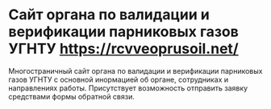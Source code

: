 # Сайт органа по валидации и верификации парниковых газов УГНТУ https://rcvveoprusoil.net/

Многостраничный сайт органа по валидации и верификации парниковых газов УГНТУ с основной инормацией об органе, сотрудниках и направлениях работы. Присутствует возможность отправить заявку средствами формы обратной связи. 

